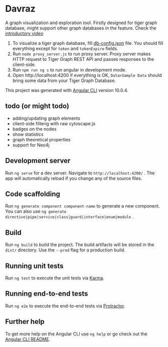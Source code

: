 # Davraz

A graph visualization and exploration tool. Firstly designed for tiger graph database, might support other graph databases in the feature. Check the [introductory video](https://www.youtube.com/watch?v=I8BgFve4sA8)

1. To visualize a tiger graph database, fill [db-config.json](db-config.json) file. You should fill everything except for `token` and `tokenExpire` fields.
2. Run `node proxy_server.js` to run proxy server. Proxy server makes HTTP request to Tiger Graph REST API and passes responses to the client-side.
3. Run `npm run ng s` to run angular in development mode.
4. Open http://localhost:4200 if everything is OK, `Data>Sample Data` should bring some data from your Tiger Graph Database. 

This project was generated with [Angular CLI](https://github.com/angular/angular-cli) version 10.0.4.

## todo (or might todo)

* adding/updating graph elements 
* client-side filterig with raw cytoscape.js
* badges on the nodes
* show statistics
* graph theoretical properties
* support for Neo4j

## Development server

Run `ng serve` for a dev server. Navigate to `http://localhost:4200/` . The app will automatically reload if you change any of the source files.

## Code scaffolding

Run `ng generate component component-name` to generate a new component. You can also use `ng generate directive|pipe|service|class|guard|interface|enum|module` .

## Build

Run `ng build` to build the project. The build artifacts will be stored in the `dist/` directory. Use the `--prod` flag for a production build.

## Running unit tests

Run `ng test` to execute the unit tests via [Karma](https://karma-runner.github.io).

## Running end-to-end tests

Run `ng e2e` to execute the end-to-end tests via [Protractor](http://www.protractortest.org/).

## Further help

To get more help on the Angular CLI use `ng help` or go check out the [Angular CLI README](https://github.com/angular/angular-cli/blob/master/README.md).

